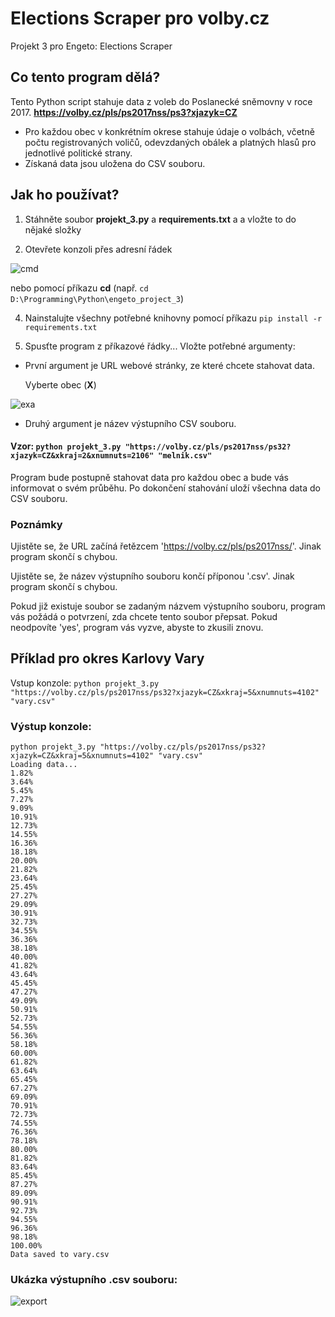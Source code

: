 # Elections Scraper pro volby.cz  
Projekt 3 pro Engeto: Elections Scraper  

## Co tento program dělá?
Tento Python script stahuje data z voleb do Poslanecké sněmovny v roce 2017. **https://volby.cz/pls/ps2017nss/ps3?xjazyk=CZ**
- Pro každou obec v konkrétním okrese stahuje údaje o volbách, včetně počtu registrovaných voličů, odevzdaných obálek a platných hlasů pro jednotlivé politické strany. 
- Získaná data jsou uložena do CSV souboru.

## Jak ho používat?
1. Stáhněte soubor **projekt_3.py** a **requirements.txt** a a vložte to do nějaké složky

2. Otevřete konzoli přes adresní řádek
   
![cmd](https://github.com/pavelkartin/Engeto-Projekt_3/assets/128692213/108830bd-684e-4e2e-a509-23beeb7bd914)  

nebo pomocí příkazu **cd** (např. `cd D:\Programming\Python\engeto_project_3`)

4. Nainstalujte všechny potřebné knihovny pomocí příkazu `pip install -r requirements.txt`

5. Spusťte program z příkazové řádky... Vložte potřebné argumenty: 
- První argument je URL webové stránky, ze které chcete stahovat data. 

    Vyberte obec (**X**)

![exa](https://github.com/pavelkartin/Engeto-Projekt_3/assets/128692213/5c6b2cfc-0389-48fb-85f7-f6c1b1a6cb1c)

- Druhý argument je název výstupního CSV souboru.

#### Vzor: `python projekt_3.py "https://volby.cz/pls/ps2017nss/ps32?xjazyk=CZ&xkraj=2&xnumnuts=2106" "melnik.csv"`

Program bude postupně stahovat data pro každou obec a bude vás informovat o svém průběhu. Po dokončení stahování uloží všechna data do CSV souboru.

### Poznámky
Ujistěte se, že URL začíná řetězcem 'https://volby.cz/pls/ps2017nss/'. Jinak program skončí s chybou.

Ujistěte se, že název výstupního souboru končí příponou '.csv'. Jinak program skončí s chybou.

Pokud již existuje soubor se zadaným názvem výstupního souboru, program vás požádá o potvrzení, zda chcete tento soubor přepsat. Pokud neodpovíte 'yes', program vás vyzve, abyste to zkusili znovu.

## Příklad pro okres Karlovy Vary
Vstup konzole: `python projekt_3.py "https://volby.cz/pls/ps2017nss/ps32?xjazyk=CZ&xkraj=5&xnumnuts=4102" "vary.csv"`

### Výstup konzole:
```
python projekt_3.py "https://volby.cz/pls/ps2017nss/ps32?xjazyk=CZ&xkraj=5&xnumnuts=4102" "vary.csv"
Loading data...
1.82%
3.64%
5.45%
7.27%
9.09%
10.91%
12.73%
14.55%
16.36%
18.18%
20.00%
21.82%
23.64%
25.45%
27.27%
29.09%
30.91%
32.73%
34.55%
36.36%
38.18%
40.00%
41.82%
43.64%
45.45%
47.27%
49.09%
50.91%
52.73%
54.55%
56.36%
58.18%
60.00%
61.82%
63.64%
65.45%
67.27%
69.09%
70.91%
72.73%
74.55%
76.36%
78.18%
80.00%
81.82%
83.64%
85.45%
87.27%
89.09%
90.91%
92.73%
94.55%
96.36%
98.18%
100.00%
Data saved to vary.csv
```
### Ukázka výstupního .csv souboru:
![export](https://github.com/pavelkartin/Engeto-Projekt_3/assets/128692213/b69b9ad3-14f3-4bd1-89cf-27d6ff8abbcb)
